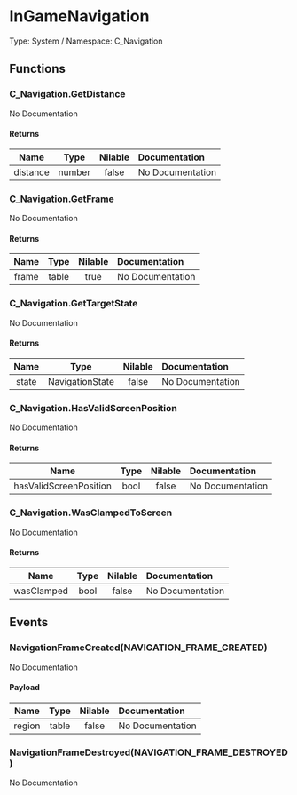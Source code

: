 # InGameNavigation

Type: System / Namespace: C_Navigation

## Functions

### C_Navigation.GetDistance

No Documentation
#### Returns
|Name|Type|Nilable|Documentation|
|:---:|:---:|:---:|:---|
|distance|number|false|No Documentation|
### C_Navigation.GetFrame

No Documentation
#### Returns
|Name|Type|Nilable|Documentation|
|:---:|:---:|:---:|:---|
|frame|table|true|No Documentation|
### C_Navigation.GetTargetState

No Documentation
#### Returns
|Name|Type|Nilable|Documentation|
|:---:|:---:|:---:|:---|
|state|NavigationState|false|No Documentation|
### C_Navigation.HasValidScreenPosition

No Documentation
#### Returns
|Name|Type|Nilable|Documentation|
|:---:|:---:|:---:|:---|
|hasValidScreenPosition|bool|false|No Documentation|
### C_Navigation.WasClampedToScreen

No Documentation
#### Returns
|Name|Type|Nilable|Documentation|
|:---:|:---:|:---:|:---|
|wasClamped|bool|false|No Documentation|
## Events

### NavigationFrameCreated(NAVIGATION_FRAME_CREATED)

No Documentation
#### Payload
|Name|Type|Nilable|Documentation|
|:---:|:---:|:---:|:---|
|region|table|false|No Documentation|
### NavigationFrameDestroyed(NAVIGATION_FRAME_DESTROYED)

No Documentation